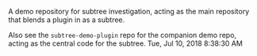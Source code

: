 A demo repository for subtree investigation, acting as the main repository that blends a plugin in as a subtree.

Also see the `subtree-demo-plugin` repo for the companion demo repo, acting as the central code for the subtree.
Tue, Jul 10, 2018  8:38:30 AM
